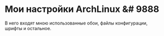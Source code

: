 # Мои настройки ArchLinux &# 9888

В него входят мною использованные обои, файлы конфигурации, шрифты и остальное.
